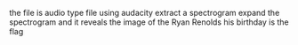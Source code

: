 the file is audio type file
using audacity extract a spectrogram
expand the spectrogram and it reveals the image of the Ryan Renolds
his birthday is the flag
